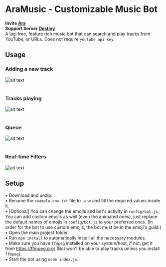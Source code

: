 # AraMusic - Customizable Music Bot
**Invite [Ara](https://ptb.discord.com/api/oauth2/authorize?client_id=795527817697427476&permissions=8&scope=bot)<br />Support Server [Destiny](https://discord.gg/WeJszjK7pA)**<br />
A lag-free, feature rich music bot that can search and play tracks from YouTube, or URLs. Does not require `youtube api key`. 
## Usage
### Adding a new track<br />
![alt text](https://i.ibb.co/3YCDRVX/NewTrack.png)<br /><br />
### Tracks playing<br />
![alt text](https://i.ibb.co/4d2zb6L/Now-Playing.png)<br /><br />
### Queue<br />
![alt text](https://i.ibb.co/hcXC0n3/Queue.png)<br /><br />
### Real-time Filters<br />
![alt text](https://i.ibb.co/8b4LZ8r/Screenshot-10.png)


## Setup
• Download and unzip.<br />• Rename the `example.env.txt` file to `.env` and fill the required values inside it.<br />• [Optional] You can change the emojis and bot's activity in `config/bot.js`. You can add custom emojis as well (even the animated ones), just replace the default names of emojis in `config/bot.js` to your preferred ones. (In order for the bot to use custom emojis, the bot must be in the emoji's guild.)<br />• Open the main project folder.<br />• Run `npm install` to automatically install all the necessary modules.<br />• Make sure you have `ffmpeg` installed on your system/host, if not, get it from https://ffmpeg.org/ (Bot won't be able to play tracks unless you install `ffmpeg`).<br />• Start the bot using `node index.js`.
